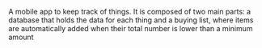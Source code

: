 A mobile app to keep track of things.
It is composed of two main parts: a database that holds the data for each thing and a buying list, where items are automatically added when their total number is lower than a minimum amount
